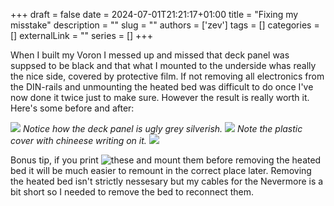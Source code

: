 +++
draft = false
date = 2024-07-01T21:21:17+01:00
title = "Fixing my misstake"
description = ""
slug = ""
authors = ['zev']
tags = []
categories = []
externalLink = ""
series = []
+++

When I built my Voron I messed up and missed that deck panel was suppsed to be black and that what I mounted to the underside whas really the nice side, covered by protective film. If not removing all electronics from the DIN-rails and unmounting the heated bed was difficult to do once I've now done it twice just to make sure. However the result is really worth it. Here's some before and after:

![](before_flipping_plate.jpeg)
*Notice how the deck panel is ugly grey silverish.*
![](removing_electronics_again.jpeg)
*Note the plastic cover with chineese writing on it.*
![](finally_black.jpeg)

Bonus tip, if you print ![these](https://www.printables.com/model/411428-voron-24-flex-plate-stops) and mount them before removing the heated bed it will be much easier to remount in the correct place later. Removing the heated bed isn't strictly nessesary but my cables for the Nevermore is a bit short so I needed to remove the bed to reconnect them.

